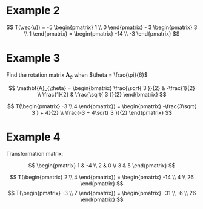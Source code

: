 # Example 2

$$
T(\vec{u}) = -5 \begin{pmatrix}
1 \\
0
\end{pmatrix} - 3 \begin{pmatrix}
3 \\
1
\end{pmatrix} = \begin{pmatrix}
-14 \\
-3
\end{pmatrix}
$$


# Example 3

Find the rotation matrix $\mathbf{A}_{\theta}$ when $\theta = \frac{\pi}{6}$

$$
\mathbf{A}_{\theta} = \begin{bmatrix}
\frac{\sqrt{ 3 }}{2} & -\frac{1}{2} \\
\frac{1}{2} & \frac{\sqrt{ 3 }}{2}
\end{bmatrix}
$$

$$
T(\begin{pmatrix}
-3 \\
4
\end{pmatrix}) = \begin{pmatrix}
-\frac{3\sqrt{ 3 } + 4}{2} \\
\frac{-3 + 4\sqrt{ 3 }}{2}
\end{pmatrix}
$$

# Example 4

Transformation matrix:

$$
\begin{pmatrix}
1 & -4 \\
2 & 0 \\
3 & 5
\end{pmatrix}
$$

$$
T(\begin{pmatrix}
2 \\
4
\end{pmatrix}) = \begin{pmatrix}
-14 \\
4 \\
26
\end{pmatrix}
$$
$$
T(\begin{pmatrix}
-3 \\
7
\end{pmatrix}) = \begin{pmatrix}
-31 \\
-6 \\
26
\end{pmatrix}
$$
